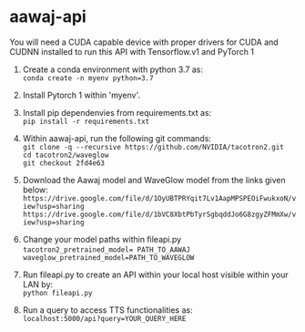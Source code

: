 # aawaj-api
You will need a CUDA capable device with proper drivers for CUDA and CUDNN installed to run this API with Tensorflow.v1 and PyTorch 1
1. Create a conda environment with python 3.7 as: <br/>
	```conda create -n myenv python=3.7```

2. Install Pytorch 1 within 'myenv'.

3. Install pip dependenvies from requirements.txt as: <br/> 
	```pip install -r requirements.txt```

4. Within aawaj-api, run the following git commands: <br/>
	```git clone -q --recursive https://github.com/NVIDIA/tacotron2.git``` <br/>
	```cd tacotron2/waveglow``` <br/>
	```git checkout 2fd4e63``` <br/>

5. Download the Aawaj model and WaveGlow model from the links given below:
	```https://drive.google.com/file/d/1OyUBTPRYqit7Lv1AapMPSPEOiFwukxoN/view?usp=sharing```
	```https://drive.google.com/file/d/1bVC8XbtPbTyrSgbqddJo6G8zgyZFMmXw/view?usp=sharing```
	
6. Change your model paths within fileapi.py 
	``` tacotron2_pretrained_model= PATH_TO_AAWAJ```
	``` waveglow_pretrained_model=PATH_TO_WAVEGLOW```

7. Run fileapi.py to create an API within your local host visible within your LAN by: <br/>
	```python fileapi.py```

8. Run a query to access TTS functionalities as: <br/>
	```localhost:5000/api?query=YOUR_QUERY_HERE```
